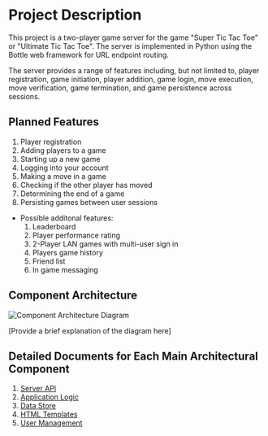 # Project Description

This project is a two-player game server for the game "Super Tic Tac Toe" or "Ultimate Tic Tac Toe". The server is implemented in Python using the Bottle web framework for URL endpoint routing.

The server provides a range of features including, but not limited to, player registration, game initiation, player addition, game login, move execution, move verification, game termination, and game persistence across sessions.

## Planned Features

1. Player registration
2. Adding players to a game
3. Starting up a new game
4. Logging into your account
5. Making a move in a game
6. Checking if the other player has moved
7. Determining the end of a game
8. Persisting games between user sessions

- Possible additonal features:
   1. Leaderboard
   2. Player performance rating
   3. 2-Player LAN games with multi-user sign in
   4. Players game history
   5. Friend list
   6. In game messaging

## Component Architecture

![Component Architecture Diagram](link_to_diagram)

[Provide a brief explanation of the diagram here]

## Detailed Documents for Each Main Architectural Component

1. [Server API](docs/arch_serverAPI.md)
2. [Application Logic](docs/arch_applogic.md)
3. [Data Store](docs/arch_store.md)
4. [HTML Templates](docs/arch_html.md)
5. [User Management](docs/arch_user.md)
